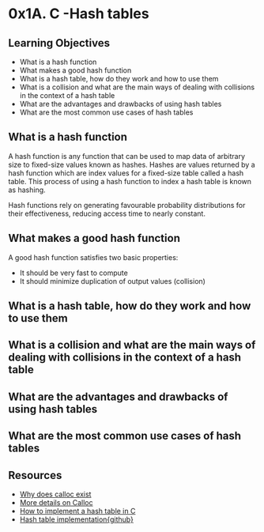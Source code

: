 # 0x1A. C -Hash tables

## Learning Objectives
- What is a hash function 
- What makes a good hash function
- What is a hash table, how do they work and how to use them
- What is a collision and what are the main ways of dealing with collisions in the context of a hash table
- What are the advantages and drawbacks of using hash tables
- What are the most common use cases of hash tables


## What is a hash function
A hash function is any function that can be used to map data of arbitrary size
to fixed-size values known as hashes. Hashes are values returned by a hash
function which are index values for a fixed-size table called a hash table.
This process of using a hash function to index a hash table is known as
hashing.

Hash functions rely on generating favourable probability distributions for
their effectiveness, reducing access time to nearly constant.
## What makes a good hash function
A good hash function satisfies two basic properties:
- It should be very fast to compute
- It should minimize duplication of output values (collision)
## What is a hash table, how do they work and how to use them
## What is a collision and what are the main ways of dealing with collisions in the context of a hash table
## What are the advantages and drawbacks of using hash tables
## What are the most common use cases of hash tables


## Resources
- [Why does calloc exist](https://vorpus.org/blog/why-does-calloc-exist/)
- [More details on Calloc](https://stackoverflow.com/a/18251590)
- [How to implement a hash table in C](https://benhoyt.com/writings/hash-table-in-c/)
- [Hash table implementation{github}](https://github.com/benhoyt/ht/blob/master/ht.c)
